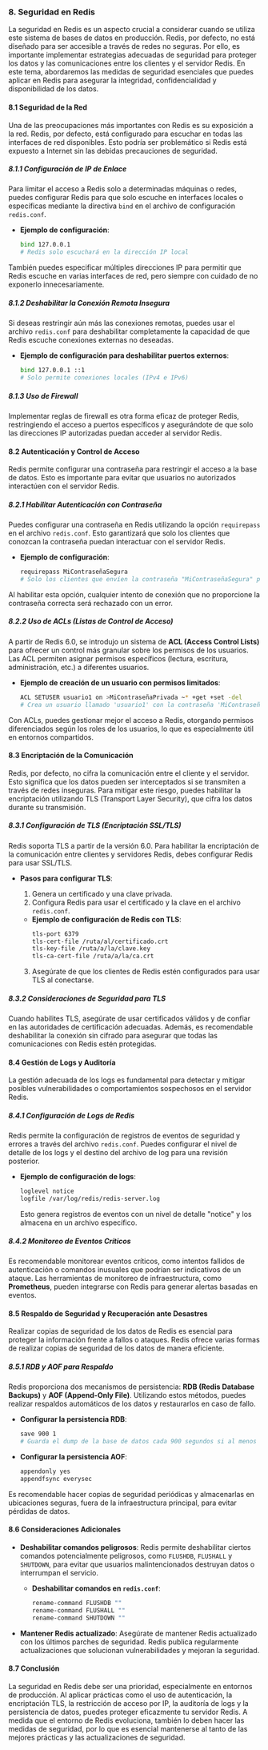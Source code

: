 ### **8. Seguridad en Redis**

La seguridad en Redis es un aspecto crucial a considerar cuando se utiliza este sistema de bases de datos en producción. Redis, por defecto, no está diseñado para ser accesible a través de redes no seguras. Por ello, es importante implementar estrategias adecuadas de seguridad para proteger los datos y las comunicaciones entre los clientes y el servidor Redis. En este tema, abordaremos las medidas de seguridad esenciales que puedes aplicar en Redis para asegurar la integridad, confidencialidad y disponibilidad de los datos.

#### **8.1 Seguridad de la Red**

Una de las preocupaciones más importantes con Redis es su exposición a la red. Redis, por defecto, está configurado para escuchar en todas las interfaces de red disponibles. Esto podría ser problemático si Redis está expuesto a Internet sin las debidas precauciones de seguridad.

##### **8.1.1 Configuración de IP de Enlace**

Para limitar el acceso a Redis solo a determinadas máquinas o redes, puedes configurar Redis para que solo escuche en interfaces locales o específicas mediante la directiva `bind` en el archivo de configuración `redis.conf`.

- **Ejemplo de configuración**:
  ```bash
  bind 127.0.0.1
  # Redis solo escuchará en la dirección IP local
  ```

También puedes especificar múltiples direcciones IP para permitir que Redis escuche en varias interfaces de red, pero siempre con cuidado de no exponerlo innecesariamente.

##### **8.1.2 Deshabilitar la Conexión Remota Insegura**

Si deseas restringir aún más las conexiones remotas, puedes usar el archivo `redis.conf` para deshabilitar completamente la capacidad de que Redis escuche conexiones externas no deseadas.

- **Ejemplo de configuración para deshabilitar puertos externos**:
  ```bash
  bind 127.0.0.1 ::1
  # Solo permite conexiones locales (IPv4 e IPv6)
  ```

##### **8.1.3 Uso de Firewall**

Implementar reglas de firewall es otra forma eficaz de proteger Redis, restringiendo el acceso a puertos específicos y asegurándote de que solo las direcciones IP autorizadas puedan acceder al servidor Redis.

#### **8.2 Autenticación y Control de Acceso**

Redis permite configurar una contraseña para restringir el acceso a la base de datos. Esto es importante para evitar que usuarios no autorizados interactúen con el servidor Redis.

##### **8.2.1 Habilitar Autenticación con Contraseña**

Puedes configurar una contraseña en Redis utilizando la opción `requirepass` en el archivo `redis.conf`. Esto garantizará que solo los clientes que conozcan la contraseña puedan interactuar con el servidor Redis.

- **Ejemplo de configuración**:
  ```bash
  requirepass MiContraseñaSegura
  # Solo los clientes que envíen la contraseña "MiContraseñaSegura" podrán interactuar con Redis
  ```

Al habilitar esta opción, cualquier intento de conexión que no proporcione la contraseña correcta será rechazado con un error.

##### **8.2.2 Uso de ACLs (Listas de Control de Acceso)**

A partir de Redis 6.0, se introdujo un sistema de **ACL (Access Control Lists)** para ofrecer un control más granular sobre los permisos de los usuarios. Las ACL permiten asignar permisos específicos (lectura, escritura, administración, etc.) a diferentes usuarios.

- **Ejemplo de creación de un usuario con permisos limitados**:
  ```bash
  ACL SETUSER usuario1 on >MiContraseñaPrivada ~* +get +set -del
  # Crea un usuario llamado 'usuario1' con la contraseña 'MiContraseñaPrivada' y permisos limitados a 'get', 'set' y sin acceso al comando 'del'.
  ```

Con ACLs, puedes gestionar mejor el acceso a Redis, otorgando permisos diferenciados según los roles de los usuarios, lo que es especialmente útil en entornos compartidos.

#### **8.3 Encriptación de la Comunicación**

Redis, por defecto, no cifra la comunicación entre el cliente y el servidor. Esto significa que los datos pueden ser interceptados si se transmiten a través de redes inseguras. Para mitigar este riesgo, puedes habilitar la encriptación utilizando TLS (Transport Layer Security), que cifra los datos durante su transmisión.

##### **8.3.1 Configuración de TLS (Encriptación SSL/TLS)**

Redis soporta TLS a partir de la versión 6.0. Para habilitar la encriptación de la comunicación entre clientes y servidores Redis, debes configurar Redis para usar SSL/TLS.

- **Pasos para configurar TLS**:
  1. Genera un certificado y una clave privada.
  2. Configura Redis para usar el certificado y la clave en el archivo `redis.conf`.
  
  - **Ejemplo de configuración de Redis con TLS**:
    ```bash
    tls-port 6379
    tls-cert-file /ruta/al/certificado.crt
    tls-key-file /ruta/a/la/clave.key
    tls-ca-cert-file /ruta/a/la/ca.crt
    ```

  3. Asegúrate de que los clientes de Redis estén configurados para usar TLS al conectarse.

##### **8.3.2 Consideraciones de Seguridad para TLS**

Cuando habilites TLS, asegúrate de usar certificados válidos y de confiar en las autoridades de certificación adecuadas. Además, es recomendable deshabilitar la conexión sin cifrado para asegurar que todas las comunicaciones con Redis estén protegidas.

#### **8.4 Gestión de Logs y Auditoría**

La gestión adecuada de los logs es fundamental para detectar y mitigar posibles vulnerabilidades o comportamientos sospechosos en el servidor Redis.

##### **8.4.1 Configuración de Logs de Redis**

Redis permite la configuración de registros de eventos de seguridad y errores a través del archivo `redis.conf`. Puedes configurar el nivel de detalle de los logs y el destino del archivo de log para una revisión posterior.

- **Ejemplo de configuración de logs**:
  ```bash
  loglevel notice
  logfile /var/log/redis/redis-server.log
  ```

  Esto genera registros de eventos con un nivel de detalle "notice" y los almacena en un archivo específico.

##### **8.4.2 Monitoreo de Eventos Críticos**

Es recomendable monitorear eventos críticos, como intentos fallidos de autenticación o comandos inusuales que podrían ser indicativos de un ataque. Las herramientas de monitoreo de infraestructura, como **Prometheus**, pueden integrarse con Redis para generar alertas basadas en eventos.

#### **8.5 Respaldo de Seguridad y Recuperación ante Desastres**

Realizar copias de seguridad de los datos de Redis es esencial para proteger la información frente a fallos o ataques. Redis ofrece varias formas de realizar copias de seguridad de los datos de manera eficiente.

##### **8.5.1 RDB y AOF para Respaldo**

Redis proporciona dos mecanismos de persistencia: **RDB (Redis Database Backups)** y **AOF (Append-Only File)**. Utilizando estos métodos, puedes realizar respaldos automáticos de los datos y restaurarlos en caso de fallo.

- **Configurar la persistencia RDB**:
  ```bash
  save 900 1
  # Guarda el dump de la base de datos cada 900 segundos si al menos 1 clave ha cambiado
  ```

- **Configurar la persistencia AOF**:
  ```bash
  appendonly yes
  appendfsync everysec
  ```

Es recomendable hacer copias de seguridad periódicas y almacenarlas en ubicaciones seguras, fuera de la infraestructura principal, para evitar pérdidas de datos.

#### **8.6 Consideraciones Adicionales**

- **Deshabilitar comandos peligrosos**: Redis permite deshabilitar ciertos comandos potencialmente peligrosos, como `FLUSHDB`, `FLUSHALL` y `SHUTDOWN`, para evitar que usuarios malintencionados destruyan datos o interrumpan el servicio.
  
  - **Deshabilitar comandos en `redis.conf`**:
    ```bash
    rename-command FLUSHDB ""
    rename-command FLUSHALL ""
    rename-command SHUTDOWN ""
    ```

- **Mantener Redis actualizado**: Asegúrate de mantener Redis actualizado con los últimos parches de seguridad. Redis publica regularmente actualizaciones que solucionan vulnerabilidades y mejoran la seguridad.

#### **8.7 Conclusión**

La seguridad en Redis debe ser una prioridad, especialmente en entornos de producción. Al aplicar prácticas como el uso de autenticación, la encriptación TLS, la restricción de acceso por IP, la auditoría de logs y la persistencia de datos, puedes proteger eficazmente tu servidor Redis. A medida que el entorno de Redis evoluciona, también lo deben hacer las medidas de seguridad, por lo que es esencial mantenerse al tanto de las mejores prácticas y las actualizaciones de seguridad.